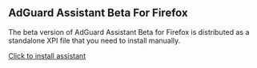 ## AdGuard Assistant Beta For Firefox

The beta version of AdGuard Assistant Beta for Firefox is distributed as a standalone XPI file that you need to install manually.

[Click to install assistant](https://static.adguard.com/extensions/browserassistant/beta/firefox.xpi)

